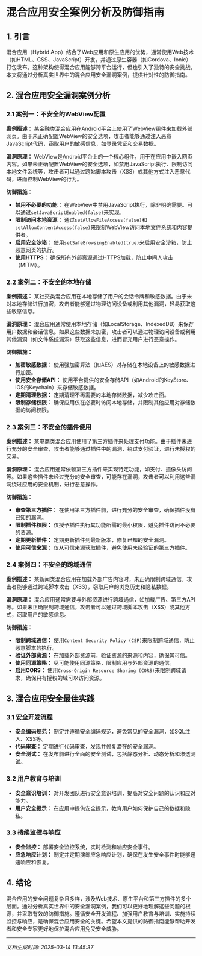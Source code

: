 # 混合应用安全案例分析及防御指南

## 1. 引言

混合应用（Hybrid App）结合了Web应用和原生应用的优势，通常使用Web技术（如HTML、CSS、JavaScript）开发，并通过原生容器（如Cordova、Ionic）打包发布。这种架构使得混合应用能够跨平台运行，但也引入了独特的安全挑战。本文将通过分析真实世界中的混合应用安全漏洞案例，提供针对性的防御指南。

## 2. 混合应用安全漏洞案例分析

### 2.1 案例一：不安全的WebView配置

**案例描述：**
某金融类混合应用在Android平台上使用了WebView组件来加载外部网页。由于未正确配置WebView的安全选项，攻击者能够通过注入恶意JavaScript代码，窃取用户的敏感信息，如登录凭证和交易数据。

**漏洞原理：**
WebView是Android平台上的一个核心组件，用于在应用中嵌入网页内容。如果未正确配置WebView的安全选项，如禁用JavaScript执行、限制访问本地文件系统等，攻击者可以通过跨站脚本攻击（XSS）或其他方式注入恶意代码，进而控制WebView的行为。

**防御措施：**
- **禁用不必要的功能：** 在WebView中禁用JavaScript执行，除非明确需要。可以通过`setJavaScriptEnabled(false)`来实现。
- **限制访问本地资源：** 通过`setAllowFileAccess(false)`和`setAllowContentAccess(false)`来限制WebView访问本地文件系统和内容提供者。
- **启用安全沙箱：** 使用`setSafeBrowsingEnabled(true)`来启用安全沙箱，防止恶意网页的执行。
- **使用HTTPS：** 确保所有外部资源通过HTTPS加载，防止中间人攻击（MITM）。

### 2.2 案例二：不安全的本地存储

**案例描述：**
某社交类混合应用在本地存储了用户的会话令牌和敏感数据。由于未对本地存储进行加密，攻击者能够通过物理访问设备或利用其他漏洞，轻易获取这些敏感信息。

**漏洞原理：**
混合应用通常使用本地存储（如LocalStorage、IndexedDB）来保存用户数据和会话信息。如果这些数据未加密，攻击者可以通过物理访问设备或利用其他漏洞（如文件系统漏洞）获取这些信息，进而冒充用户进行恶意操作。

**防御措施：**
- **加密敏感数据：** 使用强加密算法（如AES）对存储在本地设备上的敏感数据进行加密。
- **使用安全存储API：** 使用平台提供的安全存储API（如Android的KeyStore、iOS的Keychain）来存储敏感数据。
- **定期清理数据：** 定期清理不再需要的本地存储数据，减少攻击面。
- **限制存储权限：** 确保应用仅在必要时访问本地存储，并限制其他应用对存储数据的访问权限。

### 2.3 案例三：不安全的插件使用

**案例描述：**
某电商类混合应用使用了第三方插件来处理支付功能。由于插件未进行充分的安全审查，攻击者能够通过插件中的漏洞，绕过支付验证，进行未授权的交易。

**漏洞原理：**
混合应用通常依赖第三方插件来实现特定功能，如支付、摄像头访问等。如果这些插件未经过充分的安全审查，可能存在漏洞，攻击者可以利用这些漏洞绕过应用的安全机制，进行恶意操作。

**防御措施：**
- **审查第三方插件：** 在使用第三方插件前，进行充分的安全审查，确保插件没有已知的漏洞。
- **限制插件权限：** 仅授予插件执行其功能所需的最小权限，避免插件访问不必要的资源。
- **定期更新插件：** 定期更新插件到最新版本，修复已知的安全漏洞。
- **使用可信来源：** 仅从可信来源获取插件，避免使用未经验证的第三方插件。

### 2.4 案例四：不安全的跨域通信

**案例描述：**
某新闻类混合应用在加载外部广告内容时，未正确限制跨域通信。攻击者能够通过跨域脚本攻击（XSS），窃取用户的浏览历史和隐私数据。

**漏洞原理：**
混合应用通常需要与外部资源进行跨域通信，如加载广告、第三方API等。如果未正确限制跨域通信，攻击者可以通过跨域脚本攻击（XSS）或其他方式，窃取用户的敏感信息。

**防御措施：**
- **限制跨域通信：** 使用`Content Security Policy (CSP)`来限制跨域通信，防止恶意脚本的执行。
- **验证外部资源：** 在加载外部资源前，验证资源的来源和内容，确保其可信。
- **使用同源策略：** 尽可能使用同源策略，限制应用与外部资源的通信。
- **启用CORS：** 使用`Cross-Origin Resource Sharing (CORS)`来限制跨域请求，确保只有授权的域可以访问资源。

## 3. 混合应用安全最佳实践

### 3.1 安全开发流程

- **安全编码规范：** 制定并遵循安全编码规范，避免常见的安全漏洞，如SQL注入、XSS等。
- **代码审查：** 定期进行代码审查，发现并修复潜在的安全漏洞。
- **安全测试：** 在发布前进行全面的安全测试，包括静态分析、动态分析和渗透测试。

### 3.2 用户教育与培训

- **安全意识培训：** 对开发团队进行安全意识培训，提高对安全问题的认识和应对能力。
- **用户安全提示：** 在应用中提供安全提示，教育用户如何保护自己的数据和隐私。

### 3.3 持续监控与响应

- **安全监控：** 部署安全监控系统，实时检测和响应安全事件。
- **应急响应计划：** 制定并定期演练应急响应计划，确保在发生安全事件时能够迅速响应和恢复。

## 4. 结论

混合应用的安全问题复杂且多样，涉及Web技术、原生平台和第三方插件的多个层面。通过分析真实世界中的安全漏洞案例，我们可以更好地理解这些问题的根源，并采取有效的防御措施。遵循安全开发流程、加强用户教育与培训、实施持续监控与响应，是确保混合应用安全的关键。希望本文提供的防御指南能够帮助开发者和安全专家更好地保护混合应用免受安全威胁。

---

*文档生成时间: 2025-03-14 13:45:37*
